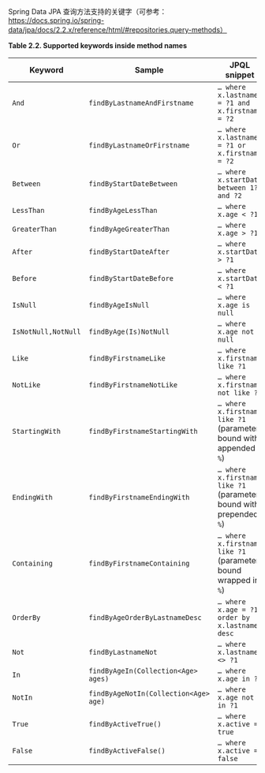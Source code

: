 Spring Data JPA 查询方法支持的关键字（可参考：https://docs.spring.io/spring-data/jpa/docs/2.2.x/reference/html/#repositories.query-methods）

**Table 2.2. Supported keywords inside method names**

| Keyword             | Sample                                | JPQL snippet                                                 |
| ------------------- | ------------------------------------- | ------------------------------------------------------------ |
| `And`               | `findByLastnameAndFirstname`          | `… where x.lastname = ?1 and x.firstname = ?2`               |
| `Or`                | `findByLastnameOrFirstname`           | `… where x.lastname = ?1 or x.firstname = ?2`                |
| `Between`           | `findByStartDateBetween`              | `… where x.startDate between 1? and ?2`                      |
| `LessThan`          | `findByAgeLessThan`                   | `… where x.age < ?1`                                         |
| `GreaterThan`       | `findByAgeGreaterThan`                | `… where x.age > ?1`                                         |
| `After`             | `findByStartDateAfter`                | `… where x.startDate > ?1`                                   |
| `Before`            | `findByStartDateBefore`               | `… where x.startDate < ?1`                                   |
| `IsNull`            | `findByAgeIsNull`                     | `… where x.age is null`                                      |
| `IsNotNull,NotNull` | `findByAge(Is)NotNull`                | `… where x.age not null`                                     |
| `Like`              | `findByFirstnameLike`                 | `… where x.firstname like ?1`                                |
| `NotLike`           | `findByFirstnameNotLike`              | `… where x.firstname not like ?1`                            |
| `StartingWith`      | `findByFirstnameStartingWith`         | `… where x.firstname like ?1` (parameter bound with appended `%`) |
| `EndingWith`        | `findByFirstnameEndingWith`           | `… where x.firstname like ?1` (parameter bound with prepended `%`) |
| `Containing`        | `findByFirstnameContaining`           | `… where x.firstname like ?1` (parameter bound wrapped in `%`) |
| `OrderBy`           | `findByAgeOrderByLastnameDesc`        | `… where x.age = ?1 order by x.lastname desc`                |
| `Not`               | `findByLastnameNot`                   | `… where x.lastname <> ?1`                                   |
| `In`                | `findByAgeIn(Collection<Age> ages)`   | `… where x.age in ?1`                                        |
| `NotIn`             | `findByAgeNotIn(Collection<Age> age)` | `… where x.age not in ?1`                                    |
| `True`              | `findByActiveTrue()`                  | `… where x.active = true`                                    |
| `False`             | `findByActiveFalse()`                 | `… where x.active = false`                                   |
